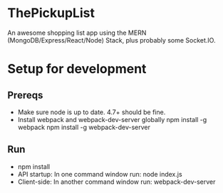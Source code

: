 # ThePickupList
An awesome shopping list app using the MERN (MongoDB/Express/React/Node) Stack, plus probably some Socket.IO.

# Setup for development

## Prereqs
- Make sure node is up to date.  4.7+ should be fine.
- Install webpack and webpack-dev-server globally
  npm install -g webpack
  npm install -g webpack-dev-server

## Run
- npm install
- API startup: In one command window run:
  node index.js
- Client-side: In another command window run:
  webpack-dev-server 